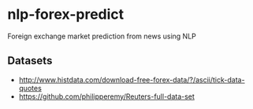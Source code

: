 # nlp-forex-predict
Foreign exchange market prediction from news using NLP

## Datasets
* http://www.histdata.com/download-free-forex-data/?/ascii/tick-data-quotes
* https://github.com/philipperemy/Reuters-full-data-set

